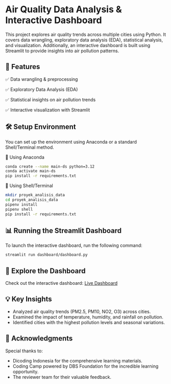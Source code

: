 # Air Quality Data Analysis & Interactive Dashboard
This project explores air quality trends across multiple cities using Python. It covers data wrangling, exploratory data analysis (EDA), statistical analysis, and visualization. Additionally, an interactive dashboard is built using Streamlit to provide insights into air pollution patterns.

## 🚀 Features
✅ Data wrangling & preprocessing

✅ Exploratory Data Analysis (EDA)

✅ Statistical insights on air pollution trends

✅ Interactive visualization with Streamlit

## 🛠️ Setup Environment
You can set up the environment using Anaconda or a standard Shell/Terminal method.

🔹 Using Anaconda
```sh
conda create --name main-ds python=3.12
conda activate main-ds
pip install -r requirements.txt
```

🔹 Using Shell/Terminal
```sh
mkdir proyek_analisis_data
cd proyek_analisis_data
pipenv install
pipenv shell
pip install -r requirements.txt
```

## 📊 Running the Streamlit Dashboard
To launch the interactive dashboard, run the following command:
```sh
streamlit run dashboard/dashboard.py
```

## 🌟 Explore the Dashboard
Check out the interactive dashboard: [Live Dashboard](https://airquality-dicoding-felixrafael.streamlit.app/)

## 💡 Key Insights
- Analyzed air quality trends (PM2.5, PM10, NO2, O3) across cities.
- Examined the impact of temperature, humidity, and rainfall on pollution.
- Identified cities with the highest pollution levels and seasonal variations.

## 🙌 Acknowledgments
Special thanks to:
- Dicoding Indonesia for the comprehensive learning materials.
- Coding Camp powered by DBS Foundation for the incredible learning opportunity.
- The reviewer team for their valuable feedback.


